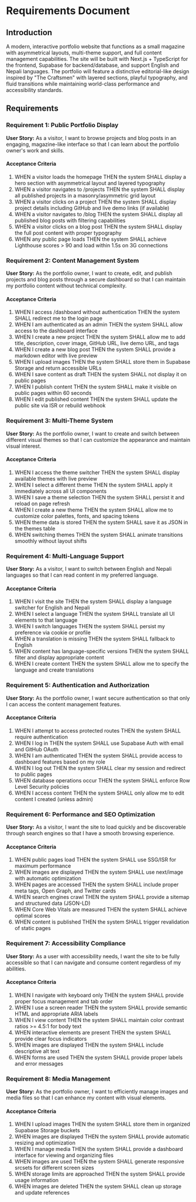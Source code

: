 # Requirements Document

## Introduction

A modern, interactive portfolio website that functions as a small magazine with asymmetrical layouts, multi-theme support, and full content management capabilities. The site will be built with Next.js + TypeScript for the frontend, Supabase for backend/database, and support English and Nepali languages. The portfolio will feature a distinctive editorial-like design inspired by "The Craftsmen" with layered sections, playful typography, and fluid transitions while maintaining world-class performance and accessibility standards.

## Requirements

### Requirement 1: Public Portfolio Display

**User Story:** As a visitor, I want to browse projects and blog posts in an engaging, magazine-like interface so that I can learn about the portfolio owner's work and skills.

#### Acceptance Criteria

1. WHEN a visitor loads the homepage THEN the system SHALL display a hero section with asymmetrical layout and layered typography
2. WHEN a visitor navigates to /projects THEN the system SHALL display all published projects in a masonry/asymmetric grid layout
3. WHEN a visitor clicks on a project THEN the system SHALL display project details including GitHub and live demo links (if available)
4. WHEN a visitor navigates to /blog THEN the system SHALL display all published blog posts with filtering capabilities
5. WHEN a visitor clicks on a blog post THEN the system SHALL display the full post content with proper typography
6. WHEN any public page loads THEN the system SHALL achieve Lighthouse scores > 90 and load within 1.5s on 3G connections

### Requirement 2: Content Management System

**User Story:** As the portfolio owner, I want to create, edit, and publish projects and blog posts through a secure dashboard so that I can maintain my portfolio content without technical complexity.

#### Acceptance Criteria

1. WHEN I access /dashboard without authentication THEN the system SHALL redirect me to the login page
2. WHEN I am authenticated as an admin THEN the system SHALL allow access to the dashboard interface
3. WHEN I create a new project THEN the system SHALL allow me to add title, description, cover image, GitHub URL, live demo URL, and tags
4. WHEN I create a new blog post THEN the system SHALL provide a markdown editor with live preview
5. WHEN I upload images THEN the system SHALL store them in Supabase Storage and return accessible URLs
6. WHEN I save content as draft THEN the system SHALL not display it on public pages
7. WHEN I publish content THEN the system SHALL make it visible on public pages within 60 seconds
8. WHEN I edit published content THEN the system SHALL update the public site via ISR or rebuild webhook

### Requirement 3: Multi-Theme System

**User Story:** As the portfolio owner, I want to create and switch between different visual themes so that I can customize the appearance and maintain visual interest.

#### Acceptance Criteria

1. WHEN I access the theme switcher THEN the system SHALL display available themes with live preview
2. WHEN I select a different theme THEN the system SHALL apply it immediately across all UI components
3. WHEN I save a theme selection THEN the system SHALL persist it and reload on page refresh
4. WHEN I create a new theme THEN the system SHALL allow me to customize color palettes, fonts, and spacing tokens
5. WHEN theme data is stored THEN the system SHALL save it as JSON in the themes table
6. WHEN switching themes THEN the system SHALL animate transitions smoothly without layout shifts

### Requirement 4: Multi-Language Support

**User Story:** As a visitor, I want to switch between English and Nepali languages so that I can read content in my preferred language.

#### Acceptance Criteria

1. WHEN I visit the site THEN the system SHALL display a language switcher for English and Nepali
2. WHEN I select a language THEN the system SHALL translate all UI elements to that language
3. WHEN I switch languages THEN the system SHALL persist my preference via cookie or profile
4. WHEN a translation is missing THEN the system SHALL fallback to English
5. WHEN content has language-specific versions THEN the system SHALL filter and display appropriate content
6. WHEN I create content THEN the system SHALL allow me to specify the language and create translations

### Requirement 5: Authentication and Authorization

**User Story:** As the portfolio owner, I want secure authentication so that only I can access the content management features.

#### Acceptance Criteria

1. WHEN I attempt to access protected routes THEN the system SHALL require authentication
2. WHEN I log in THEN the system SHALL use Supabase Auth with email and GitHub OAuth
3. WHEN I am authenticated THEN the system SHALL provide access to dashboard features based on my role
4. WHEN I log out THEN the system SHALL clear my session and redirect to public pages
5. WHEN database operations occur THEN the system SHALL enforce Row Level Security policies
6. WHEN I access content THEN the system SHALL only allow me to edit content I created (unless admin)

### Requirement 6: Performance and SEO Optimization

**User Story:** As a visitor, I want the site to load quickly and be discoverable through search engines so that I have a smooth browsing experience.

#### Acceptance Criteria

1. WHEN public pages load THEN the system SHALL use SSG/ISR for maximum performance
2. WHEN images are displayed THEN the system SHALL use next/image with automatic optimization
3. WHEN pages are accessed THEN the system SHALL include proper meta tags, Open Graph, and Twitter cards
4. WHEN search engines crawl THEN the system SHALL provide a sitemap and structured data (JSON-LD)
5. WHEN Core Web Vitals are measured THEN the system SHALL achieve optimal scores
6. WHEN content is published THEN the system SHALL trigger revalidation of static pages

### Requirement 7: Accessibility Compliance

**User Story:** As a user with accessibility needs, I want the site to be fully accessible so that I can navigate and consume content regardless of my abilities.

#### Acceptance Criteria

1. WHEN I navigate with keyboard only THEN the system SHALL provide proper focus management and tab order
2. WHEN I use a screen reader THEN the system SHALL provide semantic HTML and appropriate ARIA labels
3. WHEN I view content THEN the system SHALL maintain color contrast ratios >= 4.5:1 for body text
4. WHEN interactive elements are present THEN the system SHALL provide clear focus indicators
5. WHEN images are displayed THEN the system SHALL include descriptive alt text
6. WHEN forms are used THEN the system SHALL provide proper labels and error messages

### Requirement 8: Media Management

**User Story:** As the portfolio owner, I want to efficiently manage images and media files so that I can enhance my content with visual elements.

#### Acceptance Criteria

1. WHEN I upload images THEN the system SHALL store them in organized Supabase Storage buckets
2. WHEN images are displayed THEN the system SHALL provide automatic resizing and optimization
3. WHEN I manage media THEN the system SHALL provide a dashboard interface for viewing and organizing files
4. WHEN images are used THEN the system SHALL generate responsive srcsets for different screen sizes
5. WHEN storage limits are approached THEN the system SHALL provide usage information
6. WHEN images are deleted THEN the system SHALL clean up storage and update references
